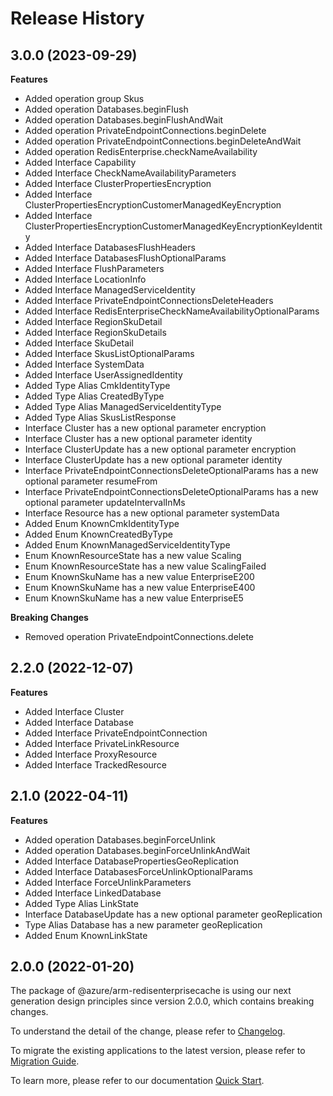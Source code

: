 # Release History
    
## 3.0.0 (2023-09-29)
    
**Features**

  - Added operation group Skus
  - Added operation Databases.beginFlush
  - Added operation Databases.beginFlushAndWait
  - Added operation PrivateEndpointConnections.beginDelete
  - Added operation PrivateEndpointConnections.beginDeleteAndWait
  - Added operation RedisEnterprise.checkNameAvailability
  - Added Interface Capability
  - Added Interface CheckNameAvailabilityParameters
  - Added Interface ClusterPropertiesEncryption
  - Added Interface ClusterPropertiesEncryptionCustomerManagedKeyEncryption
  - Added Interface ClusterPropertiesEncryptionCustomerManagedKeyEncryptionKeyIdentity
  - Added Interface DatabasesFlushHeaders
  - Added Interface DatabasesFlushOptionalParams
  - Added Interface FlushParameters
  - Added Interface LocationInfo
  - Added Interface ManagedServiceIdentity
  - Added Interface PrivateEndpointConnectionsDeleteHeaders
  - Added Interface RedisEnterpriseCheckNameAvailabilityOptionalParams
  - Added Interface RegionSkuDetail
  - Added Interface RegionSkuDetails
  - Added Interface SkuDetail
  - Added Interface SkusListOptionalParams
  - Added Interface SystemData
  - Added Interface UserAssignedIdentity
  - Added Type Alias CmkIdentityType
  - Added Type Alias CreatedByType
  - Added Type Alias ManagedServiceIdentityType
  - Added Type Alias SkusListResponse
  - Interface Cluster has a new optional parameter encryption
  - Interface Cluster has a new optional parameter identity
  - Interface ClusterUpdate has a new optional parameter encryption
  - Interface ClusterUpdate has a new optional parameter identity
  - Interface PrivateEndpointConnectionsDeleteOptionalParams has a new optional parameter resumeFrom
  - Interface PrivateEndpointConnectionsDeleteOptionalParams has a new optional parameter updateIntervalInMs
  - Interface Resource has a new optional parameter systemData
  - Added Enum KnownCmkIdentityType
  - Added Enum KnownCreatedByType
  - Added Enum KnownManagedServiceIdentityType
  - Enum KnownResourceState has a new value Scaling
  - Enum KnownResourceState has a new value ScalingFailed
  - Enum KnownSkuName has a new value EnterpriseE200
  - Enum KnownSkuName has a new value EnterpriseE400
  - Enum KnownSkuName has a new value EnterpriseE5

**Breaking Changes**

  - Removed operation PrivateEndpointConnections.delete
    
    
## 2.2.0 (2022-12-07)
    
**Features**

  - Added Interface Cluster
  - Added Interface Database
  - Added Interface PrivateEndpointConnection
  - Added Interface PrivateLinkResource
  - Added Interface ProxyResource
  - Added Interface TrackedResource
    
    
## 2.1.0 (2022-04-11)
    
**Features**

  - Added operation Databases.beginForceUnlink
  - Added operation Databases.beginForceUnlinkAndWait
  - Added Interface DatabasePropertiesGeoReplication
  - Added Interface DatabasesForceUnlinkOptionalParams
  - Added Interface ForceUnlinkParameters
  - Added Interface LinkedDatabase
  - Added Type Alias LinkState
  - Interface DatabaseUpdate has a new optional parameter geoReplication
  - Type Alias Database has a new parameter geoReplication
  - Added Enum KnownLinkState
    
    
## 2.0.0 (2022-01-20)

The package of @azure/arm-redisenterprisecache is using our next generation design principles since version 2.0.0, which contains breaking changes.

To understand the detail of the change, please refer to [Changelog](https://aka.ms/js-track2-changelog).

To migrate the existing applications to the latest version, please refer to [Migration Guide](https://aka.ms/js-track2-migration-guide).

To learn more, please refer to our documentation [Quick Start](https://aka.ms/js-track2-quickstart).
